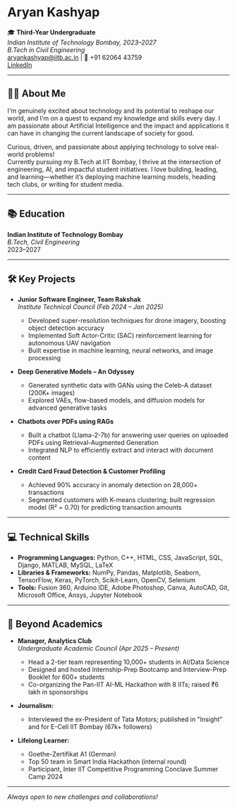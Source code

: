 # Aryan Kashyap

🎓 **Third-Year Undergraduate**   
_Indian Institute of Technology Bombay, 2023–2027_  
_B.Tech in Civil Engineering_   
aryankashyap@iitb.ac.in | 📱 +91 62064 43759  
[LinkedIn](https://www.linkedin.com/in/aryan-kshyp/)

---

## 👨‍💻 About Me

I'm genuinely excited about technology and its potential to reshape our world, and I'm on a quest to expand my knowledge and skills every day. I am passionate about Artificial Intelligence and the impact and applications it can have in changing the current landscape of society for good.

Curious, driven, and passionate about applying technology to solve real-world problems!  
Currently pursuing my B.Tech at IIT Bombay, I thrive at the intersection of engineering, AI, and impactful student initiatives. I love building, leading, and learning—whether it’s deploying machine learning models, heading tech clubs, or writing for student media.

---

## 📚 Education

**Indian Institute of Technology Bombay**  
_B.Tech, Civil Engineering_  
2023–2027

---

## 🛠 Key Projects

- **Junior Software Engineer, Team Rakshak**  
  *Institute Technical Council (Feb 2024 – Jan 2025)*  
  - Developed super-resolution techniques for drone imagery, boosting object detection accuracy
  - Implemented Soft Actor-Critic (SAC) reinforcement learning for autonomous UAV navigation
  - Built expertise in machine learning, neural networks, and image processing

- **Deep Generative Models – An Odyssey**  
  - Generated synthetic data with GANs using the Celeb-A dataset (200K+ images)
  - Explored VAEs, flow-based models, and diffusion models for advanced generative tasks

- **Chatbots over PDFs using RAGs**  
  - Built a chatbot (Llama-2-7b) for answering user queries on uploaded PDFs using Retrieval-Augmented Generation
  - Integrated NLP to efficiently extract and interact with document content

- **Credit Card Fraud Detection & Customer Profiling**  
  - Achieved 90% accuracy in anomaly detection on 28,000+ transactions
  - Segmented customers with K-means clustering; built regression model (R² = 0.70) for predicting transaction amounts

---

## 💻 Technical Skills

- **Programming Languages:** Python, C++, HTML, CSS, JavaScript, SQL, Django, MATLAB, MySQL, LaTeX
- **Libraries & Frameworks:** NumPy, Pandas, Matplotlib, Seaborn, TensorFlow, Keras, PyTorch, Scikit-Learn, OpenCV, Selenium
- **Tools:** Fusion 360, Arduino IDE, Adobe Photoshop, Canva, AutoCAD, Git, Microsoft Office, Ansys, Jupyter Notebook

---

## 🌱 Beyond Academics

- **Manager, Analytics Club**  
  *Undergraduate Academic Council (Apr 2025 – Present)*  
  - Head a 2-tier team representing 10,000+ students in AI/Data Science
  - Designed and hosted Internship-Prep Bootcamp and Interview-Prep Booklet for 600+ students
  - Co-organizing the Pan-IIT AI-ML Hackathon with 8 IITs; raised ₹6 lakh in sponsorships

- **Journalism:**  
  - Interviewed the ex-President of Tata Motors; published in "Insight" and for E-Cell IIT Bombay (67k+ followers)
- **Lifelong Learner:**  
  - Goethe-Zertifikat A1 (German)  
  - Top 50 team in Smart India Hackathon (internal round)  
  - Participant, Inter IIT Competitive Programming Conclave Summer Camp 2024

---

_Always open to new challenges and collaborations!_
